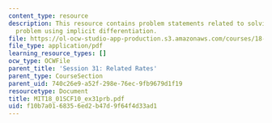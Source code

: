 ```yaml
---
content_type: resource
description: This resource contains problem statements related to solving an optimization
  problem using implicit differentiation.
file: https://ol-ocw-studio-app-production.s3.amazonaws.com/courses/18-01sc-single-variable-calculus-fall-2010/f10b7a0168356ed2b47d9f64f4d33ad1_MIT18_01SCF10_ex31prb.pdf
file_type: application/pdf
learning_resource_types: []
ocw_type: OCWFile
parent_title: 'Session 31: Related Rates'
parent_type: CourseSection
parent_uid: 740c26e9-a52f-298e-76ec-9fb9679d1f19
resourcetype: Document
title: MIT18_01SCF10_ex31prb.pdf
uid: f10b7a01-6835-6ed2-b47d-9f64f4d33ad1
---
```

